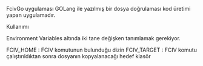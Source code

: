 FcivGo uygulaması GOLang ile yazılmış bir dosya doğrulaması kod üretimi yapan uygulamadır.

Kullanımı

Environment Variables altında iki tane değişken tanımlamak gerekiyor.

FCIV_HOME : FCIV komutunun bulunduğu dizin FCIV_TARGET : FCIV komutu çalıştırıldıktan sonra dosyanın kopyalanacağı hedef klasör
